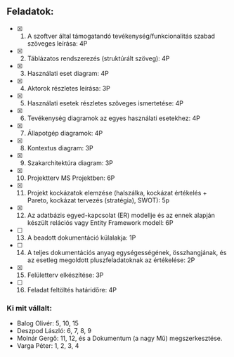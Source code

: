 ## Feladatok:

- [X] 1. A szoftver által támogatandó tevékenység/funkcionalitás szabad szöveges leírása: 4P
- [X] 2. Táblázatos rendszerezés (struktúrált szöveg): 4P
- [X] 3. Használati eset diagram: 4P
- [X] 4. Aktorok részletes leírása: 3P
- [X] 5. Használati esetek részletes szöveges ismertetése: 4P
- [X] 6. Tevékenység diagramok az egyes használati esetekhez: 4P
- [X] 7. Állapotgép diagramok: 4P
- [X] 8. Kontextus diagram: 3P
- [X] 9. Szakarchitektúra diagram: 3P
- [X] 10. Projektterv MS Projektben: 6P
- [x] 11. Projekt kockázatok elemzése (halszálka, kockázat értékelés + Pareto, kockázat tervezés (stratégia), SWOT): 5p
- [x] 12. Az adatbázis egyed-kapcsolat (ER) modellje és az ennek alapján készült relációs vagy Entity Framework modell: 6P
- [ ] 13. A beadott dokumentáció külalakja: 1P
- [ ] 14. A teljes dokumentációs anyag egységességének, összhangjának, és az esetleg megoldott pluszfeladatoknak az értékelése: 2P
- [X] 15. Felületterv elkészítése: 3P
- [ ] 16. Feladat feltöltés határidőre: 4P


### Ki mit vállalt:

- Balog Olivér: 5, 10, 15
- Deszpod László: 6, 7, 8, 9
- Molnár Gergő: 11, 12, és a Dokumentum (a nagy Mű) megszerkesztése.
- Varga Péter: 1, 2, 3, 4
